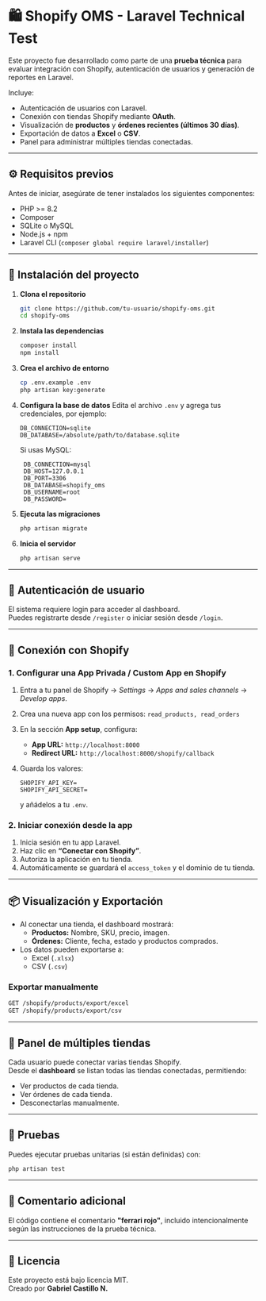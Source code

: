 # 🛍️ Shopify OMS - Laravel Technical Test

Este proyecto fue desarrollado como parte de una **prueba técnica** para evaluar integración con Shopify, autenticación de usuarios y generación de reportes en Laravel.

Incluye:

- Autenticación de usuarios con Laravel.
- Conexión con tiendas Shopify mediante **OAuth**.
- Visualización de **productos** y **órdenes recientes (últimos 30 días)**.
- Exportación de datos a **Excel** o **CSV**.
- Panel para administrar múltiples tiendas conectadas.

---

## ⚙️ Requisitos previos

Antes de iniciar, asegúrate de tener instalados los siguientes componentes:

- PHP >= 8.2  
- Composer  
- SQLite o MySQL  
- Node.js + npm  
- Laravel CLI (`composer global require laravel/installer`)

---

## 🚀 Instalación del proyecto

1. **Clona el repositorio**

   ```bash
   git clone https://github.com/tu-usuario/shopify-oms.git
   cd shopify-oms
   ```

2. **Instala las dependencias**

   ```bash
   composer install
   npm install
   ```

3. **Crea el archivo de entorno**

   ```bash
   cp .env.example .env
   php artisan key:generate
   ```

4. **Configura la base de datos**
   Edita el archivo `.env` y agrega tus credenciales, por ejemplo:

   ```.env
   DB_CONNECTION=sqlite
   DB_DATABASE=/absolute/path/to/database.sqlite
   ```

   Si usas MySQL:

   ```env
    DB_CONNECTION=mysql
    DB_HOST=127.0.0.1
    DB_PORT=3306
    DB_DATABASE=shopify_oms
    DB_USERNAME=root
    DB_PASSWORD=
   ```

5. **Ejecuta las migraciones**

   ```bash
   php artisan migrate
   ```

6. **Inicia el servidor**

   ```bash
   php artisan serve
   ```

---

## 🔐 Autenticación de usuario

El sistema requiere login para acceder al dashboard.  
Puedes registrarte desde `/register` o iniciar sesión desde `/login`.

---

## 🛒 Conexión con Shopify

### 1. Configurar una App Privada / Custom App en Shopify

1. Entra a tu panel de Shopify → *Settings* → *Apps and sales channels* → *Develop apps*.  
2. Crea una nueva app con los permisos:
   ```read_products, read_orders```
3. En la sección **App setup**, configura:
   - **App URL:** `http://localhost:8000`
   - **Redirect URL:** `http://localhost:8000/shopify/callback`

4. Guarda los valores:

    ```env
    SHOPIFY_API_KEY= 
    SHOPIFY_API_SECRET=
    ```

    y añádelos a tu `.env`.

### 2. Iniciar conexión desde la app

1. Inicia sesión en tu app Laravel.
2. Haz clic en **“Conectar con Shopify”**.
3. Autoriza la aplicación en tu tienda.
4. Automáticamente se guardará el `access_token` y el dominio de tu tienda.

---

## 📦 Visualización y Exportación

- Al conectar una tienda, el dashboard mostrará:
  - **Productos:** Nombre, SKU, precio, imagen.
  - **Órdenes:** Cliente, fecha, estado y productos comprados.
- Los datos pueden exportarse a:
  - Excel (`.xlsx`)
  - CSV (`.csv`)

### Exportar manualmente

```bash
GET /shopify/products/export/excel
GET /shopify/products/export/csv
```

---

## 🧩 Panel de múltiples tiendas

Cada usuario puede conectar varias tiendas Shopify.  
Desde el **dashboard** se listan todas las tiendas conectadas, permitiendo:

- Ver productos de cada tienda.
- Ver órdenes de cada tienda.
- Desconectarlas manualmente.

---

## 🧪 Pruebas

Puedes ejecutar pruebas unitarias (si están definidas) con:

```bash
php artisan test
```

---

## 💬 Comentario adicional

El código contiene el comentario **"ferrari rojo"**, incluido intencionalmente según las instrucciones de la prueba técnica.

---

## 🧾 Licencia

Este proyecto está bajo licencia MIT.  
Creado por **Gabriel Castillo N.**

